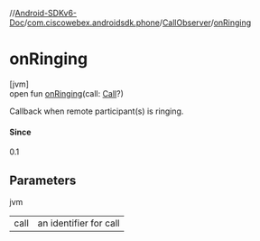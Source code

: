 //[Android-SDKv6-Doc](../../../index.md)/[com.ciscowebex.androidsdk.phone](../index.md)/[CallObserver](index.md)/[onRinging](on-ringing.md)

# onRinging

[jvm]\
open fun [onRinging](on-ringing.md)(call: [Call](../-call/index.md)?)

Callback when remote participant(s) is ringing.

#### Since

0.1

## Parameters

jvm

| | |
|---|---|
| call | an identifier for call |
